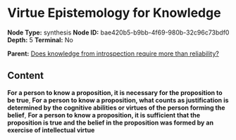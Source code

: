 # Virtue Epistemology for Knowledge

**Node Type:** synthesis
**Node ID:** bae420b5-b9bb-4f69-980b-32c96c73bdf0
**Depth:** 5
**Terminal:** No

**Parent:** [Does knowledge from introspection require more than reliability?](does-knowledge-from-introspection-require-more-than-reliability-antithesis-210ee9f1-512a-4b1f-9aa1-d8dfd1eb81f9.md)

## Content

**For a person to know a proposition, it is necessary for the proposition to be true**, **For a person to know a proposition, what counts as justification is determined by the cognitive abilities or virtues of the person forming the belief**, **For a person to know a proposition, it is sufficient that the proposition is true and the belief in the proposition was formed by an exercise of intellectual virtue**
